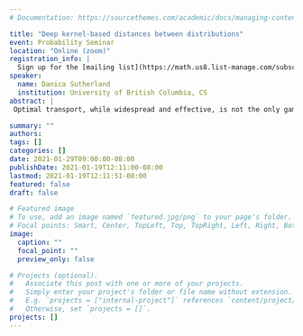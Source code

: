 ```yaml
---
# Documentation: https://sourcethemes.com/academic/docs/managing-content/

title: "Deep kernel-based distances between distributions"
event: Probability Seminar
location: "Online (zoom)"
registration_info: |
  Sign up for the [mailing list](https://math.us8.list-manage.com/subscribe/post?u=c9cc3beec9fa57d7299ac161c&id=845fe9abdc) to receive the connection details
speaker:
  name: Danica Sutherland
  institution: University of British Columbia, CS
abstract: |
 Optimal transport, while widespread and effective, is not the only game in town for comparing high-dimensional distributions. This talk will cover a set of related distances based on kernel methods, in particular the maximum mean discrepancy, and especially their use with learned kernels defined by deep networks. This set of distance metrics allows for effective use in a variety of applications; we will cover foundational properties and develop variants useful for distinguishing distributions, training generative models, and other machine learning applications. 

summary: ""
authors: 
tags: []
categories: []
date: 2021-01-29T09:00:00-08:00
publishDate: 2021-01-19T12:11:00-08:00
lastmod: 2021-01-19T12:11:51-08:00
featured: false
draft: false

# Featured image
# To use, add an image named `featured.jpg/png` to your page's folder.
# Focal points: Smart, Center, TopLeft, Top, TopRight, Left, Right, BottomLeft, Bottom, BottomRight.
image:
  caption: ""
  focal_point: ""
  preview_only: false

# Projects (optional).
#   Associate this post with one or more of your projects.
#   Simply enter your project's folder or file name without extension.
#   E.g. `projects = ["internal-project"]` references `content/project/deep-learning/index.md`.
#   Otherwise, set `projects = []`.
projects: []
---
```

